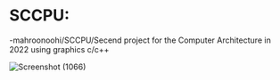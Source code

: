 # SCCPU:
-mahroonoohi/SCCPU/Secend project for the Computer Architecture in 2022 using graphics c/c++

![Screenshot (1066)](https://user-images.githubusercontent.com/83461302/184843348-51ac2bd1-dfc3-4104-9c8c-2805359c98bf.png)
